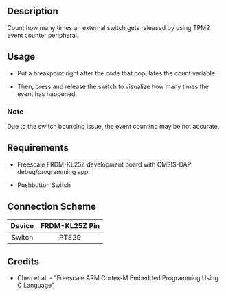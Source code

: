 ## Description
Count how many times an external switch gets released by using TPM2 event counter peripheral.
	
## Usage
* Put a breakpoint right after the code that populates the count variable. 

* Then, press and release the switch to visualize how many times the event has happened.

### Note
Due to the switch bouncing issue, the event counting may be not accurate.

## Requirements
* Freescale FRDM-KL25Z development board with CMSIS-DAP debug/programming app.

* Pushbutton Switch

## Connection Scheme
| Device | FRDM-KL25Z Pin |
|:------:|:--------------:|
| Switch | PTE29          |

## Credits
* Chen et al. - "Freescale ARM Cortex-M Embedded Programming Using C Language"